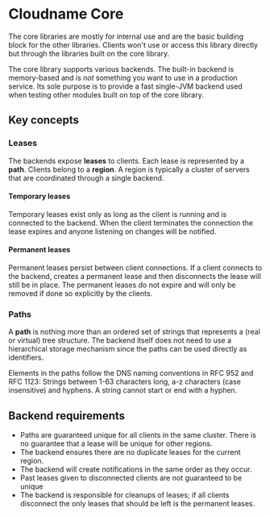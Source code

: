 # Cloudname Core

The core libraries are mostly for internal use and are the basic building block for the other libraries. Clients won't use or access this library directly but through the libraries built on the core library.

The core library supports various backends. The built-in backend is memory-based and is *not* something you want to use in a production service. Its sole purpose is to provide a fast single-JVM backend used when testing other modules built on top of the core library.

## Key concepts
### Leases
The backends expose **leases** to clients. Each lease is represented by a **path**. Clients belong to a **region**. A region is typically a cluster of servers that are coordinated through a single backend.



#### Temporary leases
Temporary leases exist only as long as the client is running and is connected to the backend. When the client terminates the connection the lease expires and anyone listening on changes will be notified.

#### Permanent leases
Permanent leases persist between client connections. If a client connects to the backend, creates a permanent lease and then disconnects the lease will still be in place. The permanent leases do not expire and will only be removed if done so explicitly by the clients.

### Paths
A **path** is nothing more than an ordered set of strings that represents a (real or virtual) tree structure. The backend itself does not need to use a hierarchical storage mechanism since the paths can be used directly as identifiers.

Elements in the paths follow the DNS naming conventions in RFC 952 and RFC 1123: Strings between 1-63 characters long, a-z characters (case insensitive) and hyphens. A string cannot start or end with a hyphen.


## Backend requirements
* Paths are guaranteed unique for all clients in the same cluster. There is no guarantee that a lease will be unique for other regions.
* The backend ensures there are no duplicate leases for the current region.
* The backend will create notifications in the same order as they occur.
* Past leases given to disconnected clients are not guaranteed to be unique
* The backend is responsible for cleanups of leases; if all clients disconnect the only leases that should be left is the permanent leases.

